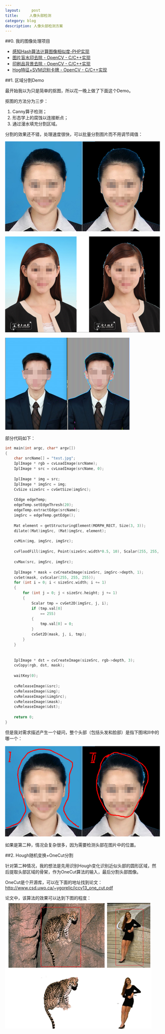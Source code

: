 ```yaml
---
layout:     post
title:     人像头部检测
category: blog
description: 人像头部检测方案
---
```


##0. 我的图像处理项目

* [感知Hash算法计算图像相似度-PHP实现](http://zhongweibupt.github.io/%E6%84%9F%E7%9F%A5Hash%E7%AE%97%E6%B3%95%E8%AE%A1%E7%AE%97%E5%9B%BE%E5%83%8F%E7%9B%B8%E4%BC%BC%E5%BA%A6-PHP%E5%AE%9E%E7%8E%B0-blog)
* [图片盲水印去除 - OpenCV - C/C++实现](http://zhongweibupt.github.io/%E5%9B%BE%E7%89%87%E7%9B%B2%E6%B0%B4%E5%8D%B0%E5%8E%BB%E9%99%A4-OpenCV-C%E5%AE%9E%E7%8E%B0-blog)
* [印刷品背景去除 - OpenCV - C/C++实现](http://zhongweibupt.github.io/%E5%8D%B0%E5%88%B7%E5%93%81%E8%83%8C%E6%99%AF%E5%8E%BB%E9%99%A4-OpenCV-C++%E5%AE%9E%E7%8E%B0-blog)
* [Hog特征+SVM识别卡牌 - OpenCV - C/C++实现](https://github.com/zhongweibupt/HogSVMDiablo)

 


##1. 区域分割Demo

最开始我以为只是简单的抠图，所以花一晚上做了下面这个Demo。

抠图的方法分为三步：
1. Canny算子检测；
2. 形态学上的腐蚀以连接断点；
3. 通过漫水填充分割区域。

分割的效果还不错，处理速度很快，可以批量分割图片而不用调节阈值：

![Git Bash](/images/detect/1464797512973.png)

![Git Bash](/images/detect/1464797549866.png)

![Git Bash](/images/detect/1464797789174.png)

部分代码如下：
``` cpp
int main(int argc, char* argv[])
{
	char srcName[] = "test.jpg";
	IplImage * rgb = cvLoadImage(srcName);
	IplImage * src = cvLoadImage(srcName, 0);

	IplImage * img = src;
	IplImage * imgSrc = img;
	CvSize sizeSrc = cvGetSize(imgSrc);

	CEdge edgeTemp;
	edgeTemp.setEdgeThresh(20);
	edgeTemp.extractEdge(srcName);
	imgSrc = edgeTemp.getEdge();

	Mat element = getStructuringElement(MORPH_RECT, Size(3, 3));
	dilate((Mat)imgSrc, (Mat)imgSrc, element);

	cvMin(img, imgSrc, imgSrc);
	
	cvFloodFill(imgSrc, Point(sizeSrc.width*0.5, 10), Scalar(255, 255, 255), Scalar(5, 5, 5), Scalar(5, 5, 5));
	
	cvMax(src, imgSrc, imgSrc);

	IplImage * mask = cvCreateImage(sizeSrc, imgSrc->depth, 1);
	cvSet(mask, cvScalar(255, 255, 255));
	for (int i = 0; i < sizeSrc.width; i += 1)
	{
		for (int j = 0; j < sizeSrc.height; j += 1)
		{
			Scalar tmp = cvGet2D(imgSrc, j, i);
			if (tmp.val[0]
				== 255)
			{
				tmp.val[0] = 0;
			}
			cvSet2D(mask, j, i, tmp);
		}
	}


	IplImage * dst = cvCreateImage(sizeSrc, rgb->depth, 3);
	cvCopy(rgb, dst, mask);
	
	waitKey(0);

	cvReleaseImage(&src);
	cvReleaseImage(&img);
	cvReleaseImage(&imgSrc);
	cvReleaseImage(&mask);
	cvReleaseImage(&dst);

	return 0;
}
```



但是我对需求描述产生一个疑问，整个头部（包括头发和脸部）是指下图I和II中的哪一个：

![Git Bash](/images/detect/1464798045511.png)

如果是第二种，情况会复杂很多，因为需要检测头部在图片中的位置。

##2. Hough随机变换+OneCut分割

针对第二种情况，我的想法是先用识别Hough变化识别近似头部的圆形区域，然后提取头部区域的骨架，作为OneCut算法的输入，最后分割头部图像。

OneCut是个开源库，可以在下面的地址找到论文：
http://www.csd.uwo.ca/~ygorelic/iccv13_one_cut.pdf

论文中，该算法的效果可以达到下图的程度：
![Git Bash](/images/detect/1464799374600.png)


